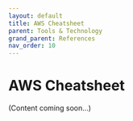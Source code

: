 ```yaml
---
layout: default
title: AWS Cheatsheet
parent: Tools & Technology
grand_parent: References
nav_order: 10
---
```


# AWS Cheatsheet

(Content coming soon...)
